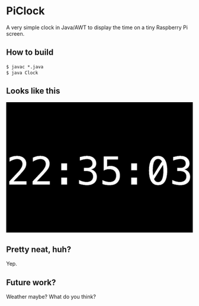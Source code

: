 # PiClock

A very simple clock in Java/AWT to display the time on a tiny Raspberry Pi 
screen.

## How to build

<pre><code>$ javac *.java
$ java Clock</code></pre>

## Looks like this

![screenshot](https://raw.githubusercontent.com/nanaze/PiClock/static/clock.png)

## Pretty neat, huh?

Yep.

## Future work?

Weather maybe? What do you think?
